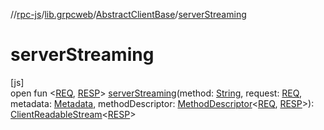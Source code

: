 //[rpc-js](../../../index.md)/[lib.grpcweb](../index.md)/[AbstractClientBase](index.md)/[serverStreaming](server-streaming.md)

# serverStreaming

[js]\
open fun &lt;[REQ](server-streaming.md), [RESP](server-streaming.md)&gt; [serverStreaming](server-streaming.md)(method: [String](https://kotlinlang.org/api/latest/jvm/stdlib/kotlin/-string/index.html), request: [REQ](server-streaming.md), metadata: [Metadata](../-metadata/index.md), methodDescriptor: [MethodDescriptor](../-method-descriptor/index.md)&lt;[REQ](server-streaming.md), [RESP](server-streaming.md)&gt;): [ClientReadableStream](../-client-readable-stream/index.md)&lt;[RESP](server-streaming.md)&gt;
